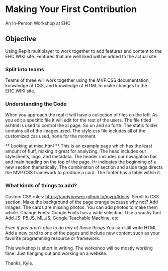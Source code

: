 # Making Your First Contribution
An In-Person Workshop at EHC

## Objective
Using Replit multiplayer to work together to add features and content to the EHC.WIKI site. Features that are well liked will be added to the actual site.

### Split into teams
Teams of three will work together using the MVP.CSS documentation, knowledge of CSS, and knowledge of HTML to make changes to the EHC.WIKI site.

### Understanding the Code
When you approach the repl it will have a collection of files on the left. As you edit a specific file it will edit for the rest of the users. The file titled ai.html is used to control the ai page. So on and so forth.
The static folder contains all of the images used. The style.css file includes all of the customized css used, none for the moment. 

** Looking at misc.html **
This is an example page which has the least amount of fluff, making it great for analyzing. The head includes our stylesheets, logo, and metadata. The header includes our navagation bar and main heading on the top of the page.
Hr indicates the beginning of a new section thematically. The combination of section and aside tags directs the MVP.CSS framework to produce a card. The footer has a table within it.

### What kinds of things to add?
Custom CSS rules: https://andybrewer.github.io/mvp/#docs. Scroll to CSS section. Make the background of the page orange because why not?
Add Images: The cards are missing photos. You can add photos to make them whole.
Change Fonts: Google Fonts has a wide selection. Use a wacky font. 
Add JS: P5.JS, ML.JS, Google Teachable Machine, etc.

*Even if you aren't able to do any of those things*
You can still write HTML. Add a new card to one of the pages and include new content such as your favorite programming resource or framework.

This workshop is short in writing. The workshop will be mostly working time. Just hanging out and working on a website.

Thanks, Kyle.
